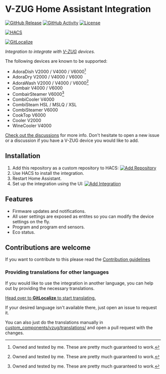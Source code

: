 # V-ZUG Home Assistant Integration

[![GitHub Release](https://img.shields.io/github/release/siku2/hass-vzug.svg?style=for-the-badge)](https://github.com/siku2/hass-vzug/releases)
[![GitHub Activity](https://img.shields.io/github/commit-activity/y/siku2/hass-vzug.svg?style=for-the-badge)](https://github.com/siku2/hass-vzug/commits/main)
[![License](https://img.shields.io/github/license/siku2/hass-vzug.svg?style=for-the-badge)](LICENSE)

[![HACS](https://img.shields.io/badge/HACS-Custom-orange.svg?style=for-the-badge)](https://hacs.xyz/docs/faq/custom_repositories)

[![GitLocalize](https://gitlocalize.com/repo/8875/whole_project/badge.svg)](https://gitlocalize.com/repo/8875/whole_project?utm_source=badge)

_Integration to integrate with [V-ZUG](https://www.vzug.com) devices._

The following devices are known to be supported:

- AdoraDish V2000 / V4000 / V6000[^1]
- AdoraDry V2000 / V4000 / V6000
- AdoraWash V2000 / V4000 / V6000[^1]
- Combair V4000 / V6000
- CombairSteamer V6000[^1]
- CombiCooler V4000
- CombiSteam HSL / MSLQ / XSL
- CombiSteamer V6000
- CookTop V6000
- Cooler V2000
- WineCooler V4000

[Check out the discussions](https://github.com/siku2/hass-vzug/discussions) for more info.
Don't hesitate to open a new issue or a discussion if you have a V-ZUG device you would like to add.

[^1]: Owned and tested by me. These are pretty much guaranteed to work.

## Installation

1. Add this repository as a custom repository to HACS: [![Add Repository](https://my.home-assistant.io/badges/hacs_repository.svg)](https://my.home-assistant.io/redirect/hacs_repository/?owner=siku2&repository=hass-vzug&category=integration)
2. Use HACS to install the integration.
3. Restart Home Assistant.
4. Set up the integration using the UI: [![Add Integration](https://my.home-assistant.io/badges/config_flow_start.svg)](https://my.home-assistant.io/redirect/config_flow_start/?domain=vzug)

## Features

- Firmware updates and notifications.
- All user settings are exposed as entites so you can modify the device settings on the fly.
- Program and program end sensors.
- Eco status.

## Contributions are welcome

If you want to contribute to this please read the [Contribution guidelines](CONTRIBUTING.md)

### Providing translations for other languages

If you would like to use the integration in another language, you can help out by providing the necessary translations.

[Head over to **GitLocalize** to start translating.](https://gitlocalize.com/repo/8875)

If your desired language isn't available there, just open an issue to request it.

You can also just do the translations manually in [custom_components/vzug/translations/](./custom_components/vzug/translations/) and open a pull request with the changes.
